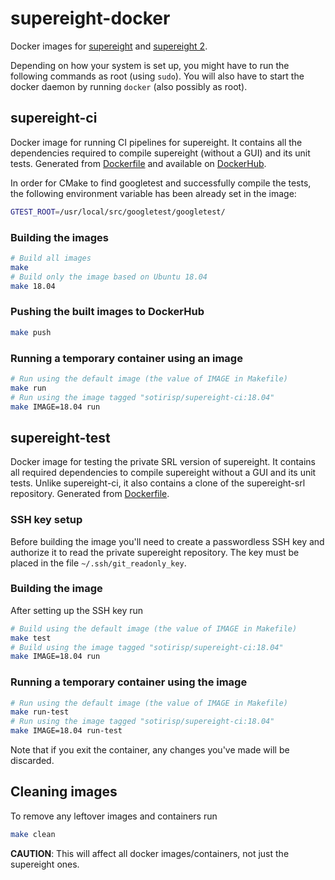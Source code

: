 <!-- SPDX-FileCopyrightText: 2019-2023 Sotiris Papatheodorou -->
<!-- SPDX-License-Identifier: CC0-1.0 -->

# supereight-docker

Docker images for
[supereight](https://bitbucket.org/smartroboticslab/supereight-public/src/master/)
and [supereight 2](https://bitbucket.org/smartroboticslab/supereight2/).

Depending on how your system is set up, you might have to run the following
commands as root (using `sudo`). You will also have to start the docker daemon
by running `docker` (also possibly as root).



## supereight-ci

Docker image for running CI pipelines for supereight. It contains all the
dependencies required to compile supereight (without a GUI) and its unit tests.
Generated from [Dockerfile](./Dockerfile) and available on
[DockerHub](https://hub.docker.com/repository/docker/sotirisp/supereight-ci).

In order for CMake to find googletest and successfully compile the tests, the
following environment variable has been already set in the image:

``` sh
GTEST_ROOT=/usr/local/src/googletest/googletest/
``` 

### Building the images

``` sh
# Build all images
make
# Build only the image based on Ubuntu 18.04
make 18.04
```

### Pushing the built images to DockerHub

``` sh
make push
```

### Running a temporary container using an image

``` sh
# Run using the default image (the value of IMAGE in Makefile)
make run
# Run using the image tagged "sotirisp/supereight-ci:18.04"
make IMAGE=18.04 run
```



## supereight-test

Docker image for testing the private SRL version of supereight. It contains all
required dependencies to compile supereight without a GUI and its unit tests.
Unlike supereight-ci, it also contains a clone of the supereight-srl
repository. Generated from [Dockerfile](./Dockerfile-test).

### SSH key setup

Before building the image you'll need to create a passwordless SSH key and
authorize it to read the private supereight repository. The key must be placed
in the file `~/.ssh/git_readonly_key`.

### Building the image

After setting up the SSH key run

``` sh
# Build using the default image (the value of IMAGE in Makefile)
make test
# Build using the image tagged "sotirisp/supereight-ci:18.04"
make IMAGE=18.04 run
```

### Running a temporary container using the image

``` sh
# Run using the default image (the value of IMAGE in Makefile)
make run-test
# Run using the image tagged "sotirisp/supereight-ci:18.04"
make IMAGE=18.04 run-test
```

Note that if you exit the container, any changes you've made will be discarded.



## Cleaning images

To remove any leftover images and containers run

``` sh
make clean
```

**CAUTION**: This will affect all docker images/containers, not just the
supereight ones.
